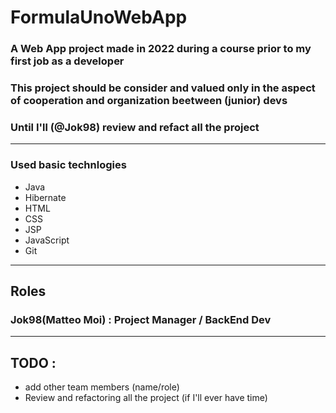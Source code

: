 # FormulaUnoWebApp
### A Web App project made in 2022 during a course prior to my first job as a developer
### This project should be consider and valued only in the aspect of cooperation and organization beetween (junior) devs
### Until I'll (@Jok98) review and refact all the project
---
### Used basic technlogies
- Java
- Hibernate
- HTML
- CSS
- JSP
- JavaScript
- Git
---
## Roles
### Jok98(Matteo Moi) : Project Manager / BackEnd Dev

---
## TODO :
- add other team members (name/role)
- Review and refactoring all the project (if I'll ever have time)
